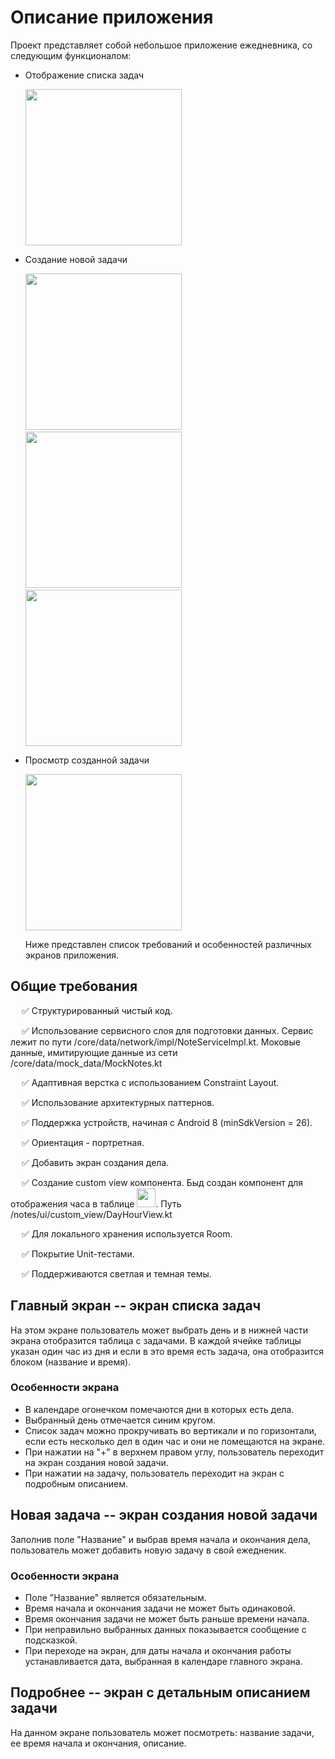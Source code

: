# Описание приложения

Проект представляет собой небольшое приложение ежедневника, со следующим функционалом:

- Отображение списка задач

  <img src="https://github.com/VPolikushin94/DailyPlanner/assets/121296133/88b416b2-b93f-435a-8e53-81cfcbf66c5e" width="250"/>

- Создание новой задачи

  <img src="https://github.com/VPolikushin94/DailyPlanner/assets/121296133/6249abbf-246b-41a8-a796-0baae2c23b0e" width="250"/> &emsp;
  <img src="https://github.com/VPolikushin94/DailyPlanner/assets/121296133/968bce0f-1d30-4b6a-aeae-441d17771696" width="250"/> &emsp;
  <img src="https://github.com/VPolikushin94/DailyPlanner/assets/121296133/90e7795d-92e0-405b-afe4-550955a9ef96" width="250"/>

- Просмотр созданной задачи

  <img src="https://github.com/VPolikushin94/DailyPlanner/assets/121296133/1f532e3f-b1d0-4a29-b55c-8b12816466f8" width="250"/>

  Ниже представлен список требований и особенностей различных экранов приложения.

## Общие требования

&emsp; ✅ Структурированный чистый код.

&emsp; ✅ Использование сервисного слоя для подготовки данных. Сервис лежит по пути /core/data/network/impl/NoteServiceImpl.kt. Моковые данные, имитирующие данные из сети /core/data/mock_data/MockNotes.kt

&emsp; ✅ Адаптивная верстка с использованием Constraint Layout.

&emsp; ✅ Использование архитектурных паттернов.

&emsp; ✅ Поддержка устройств, начиная с Android 8 (minSdkVersion = 26).

&emsp; ✅ Ориентация - портретная.

&emsp; ✅ Добавить экран создания дела.

&emsp; ✅ Создание custom view компонента. Быд создан компонент для отображения часа в таблице <img src="https://github.com/VPolikushin94/DailyPlanner/assets/121296133/b79bca2d-5e30-4ef7-9f2a-863b1fef7dab" width="30"/>. Путь /notes/ui/custom_view/DayHourView.kt

&emsp; ✅ Для локального хранения используется Room.

&emsp; ✅ Покрытие Unit-тестами.

&emsp; ✅ Поддерживаются светлая и темная темы.

## Главный экран -- экран списка задач

На этом экране пользователь может выбрать день и в нижней части экрана отобразится таблица с задачами. В каждой ячейке таблицы указан один час из дня и если в это время есть задача, она отобразится блоком (название и время).

### Особенности экрана

- В календаре огонечком помечаются дни в которых есть дела.
- Выбранный день отмечается синим кругом.
- Список задач можно прокручивать во вертикали и по горизонтали, если есть несколько дел в один час и они не помещаются на экране.
- При нажатии на "+" в верхнем правом углу, пользователь переходит на экран создания новой задачи.
- При нажатии на задачу, пользователь переходит на экран с подробным описанием.

## Новая задача -- экран создания новой задачи

Заполнив поле "Название" и выбрав время начала и окончания дела, пользователь может добавить новую задачу в свой ежедненик.

### Особенности экрана

- Поле "Название" является обязательным.
- Время начала и окончания задачи не может быть одинаковой.
- Время окончания задачи не может быть раньше времени начала.
- При неправильно выбранных данных показывается сообщение с подсказкой.
- При переходе на экран, для даты начала и окончания работы устанавливается дата, выбранная в календаре главного экрана.

## Подробнее -- экран с детальным описанием задачи

На данном экране пользователь может посмотреть: название задачи, ее время начала и окончания, описание.
